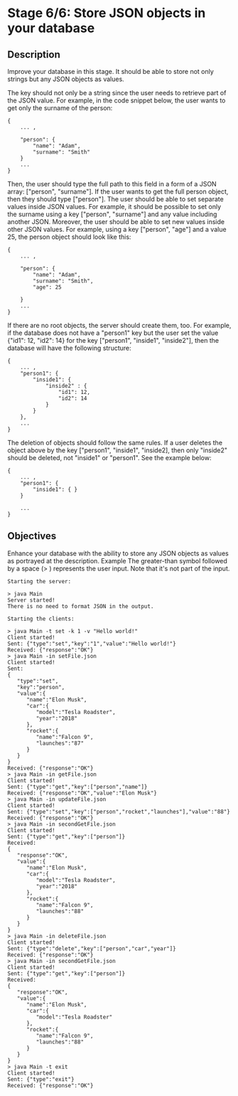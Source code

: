 # Stage 6/6: Store JSON objects in your database
## Description
Improve your database in this stage. It should be able to store not only strings but any JSON objects as values.

The key should not only be a string since the user needs to retrieve part of the JSON value. For example, in the code snippet below, the user wants to get only the surname of the person:
```
{
    ... ,

    "person": {
        "name": "Adam",
        "surname": "Smith"
    }
    ...
}
```
Then, the user should type the full path to this field in a form of a JSON array: ["person", "surname"]. If the user wants to get the full person object, then they should type ["person"]. The user should be able to set separate values inside JSON values. For example, it should be possible to set only the surname using a key ["person", "surname"] and any value including another JSON. Moreover, the user should be able to set new values inside other JSON values. For example, using a key ["person", "age"] and a value 25, the person object should look like this:
```
{
    ... ,

    "person": {
        "name": "Adam",
        "surname": "Smith",
        "age": 25

    }
    ...
}
```
If there are no root objects, the server should create them, too. For example, if the database does not have a "person1" key but the user set the value {"id1": 12, "id2": 14} for the key ["person1", "inside1", "inside2"], then the database will have the following structure:
```
{
    ... ,
    "person1": {
        "inside1": {
            "inside2" : {
                "id1": 12,
                "id2": 14
            }
        }
    },
    ...
}
```
The deletion of objects should follow the same rules. If a user deletes the object above by the key ["person1", "inside1", "inside2], then only "inside2" should be deleted, not "inside1" or "person1". See the example below:
```
{
    ... ,
    "person1": {
        "inside1": { }
    }

    ...
}
```
## Objectives
Enhance your database with the ability to store any JSON objects as values as portrayed at the description.
Example
The greater-than symbol followed by a space (> ) represents the user input. Note that it's not part of the input.
```
Starting the server:

> java Main
Server started!
There is no need to format JSON in the output.

Starting the clients:

> java Main -t set -k 1 -v "Hello world!" 
Client started!
Sent: {"type":"set","key":"1","value":"Hello world!"}
Received: {"response":"OK"}
> java Main -in setFile.json 
Client started!
Sent:
{
   "type":"set",
   "key":"person",
   "value":{
      "name":"Elon Musk",
      "car":{
         "model":"Tesla Roadster",
         "year":"2018"
      },
      "rocket":{
         "name":"Falcon 9",
         "launches":"87"
      }
   }
}
Received: {"response":"OK"}
> java Main -in getFile.json 
Client started!
Sent: {"type":"get","key":["person","name"]}
Received: {"response":"OK","value":"Elon Musk"}
> java Main -in updateFile.json 
Client started!
Sent: {"type":"set","key":["person","rocket","launches"],"value":"88"}
Received: {"response":"OK"}
> java Main -in secondGetFile.json 
Client started!
Sent: {"type":"get","key":["person"]}
Received:
{
   "response":"OK",
   "value":{
      "name":"Elon Musk",
      "car":{
         "model":"Tesla Roadster",
         "year":"2018"
      },
      "rocket":{
         "name":"Falcon 9",
         "launches":"88"
      }
   }
}
> java Main -in deleteFile.json 
Client started!
Sent: {"type":"delete","key":["person","car","year"]}
Received: {"response":"OK"}
> java Main -in secondGetFile.json 
Client started!
Sent: {"type":"get","key":["person"]}
Received:
{
   "response":"OK",
   "value":{
      "name":"Elon Musk",
      "car":{
         "model":"Tesla Roadster"
      },
      "rocket":{
         "name":"Falcon 9",
         "launches":"88"
      }
   }
}
> java Main -t exit 
Client started!
Sent: {"type":"exit"}
Received: {"response":"OK"}
```
